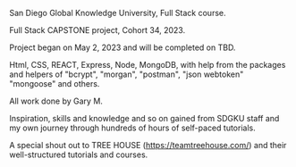 
San Diego Global Knowledge University, Full Stack course.

Full Stack CAPSTONE project, Cohort 34, 2023.

Project began on May 2, 2023 and will be completed on TBD.

Html, CSS, REACT, Express, Node, MongoDB, with help from the packages and helpers of "bcrypt", "morgan", "postman", "json webtoken" "mongoose" and others.

All work done by Gary M. 

Inspiration, skills and knowledge and so on gained from SDGKU staff and my own journey through hundreds of hours of self-paced tutorials.

A special shout out to TREE HOUSE (https://teamtreehouse.com/) and their well-structured tutorials and courses.
